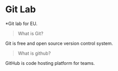 # Git Lab
*Git lab for EU.

> What is Git?

Git is free and open source version control system.

>What is github?

GitHub is code hosting platform for teams.
